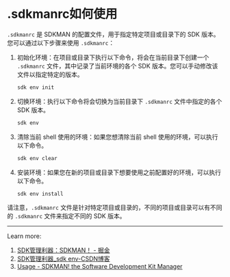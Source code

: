 # .sdkmanrc如何使用

`.sdkmanrc` 是 SDKMAN 的配置文件，用于指定特定项目或目录下的 SDK 版本。您可以通过以下步骤来使用 `.sdkmanrc`：

1. 初始化环境：在项目或目录下执行以下命令，将会在当前目录下创建一个 `.sdkmanrc` 文件，其中记录了当前环境的各个 SDK 版本。您可以手动修改该文件以指定特定的版本。

    ```bash
    sdk env init
    ```

2. 切换环境：执行以下命令将会切换为当前目录下 `.sdkmanrc` 文件中指定的各个 SDK 版本。

    ```bash
    sdk env
    ```

3. 清除当前 shell 使用的环境：如果您想清除当前 shell 使用的环境，可以执行以下命令。

    ```bash
    sdk env clear
    ```

4. 安装环境：如果您在新的项目或目录下想要使用之前配置好的环境，可以执行以下命令。

    ```bash
    sdk env install
    ```

请注意，`.sdkmanrc` 文件是针对特定项目或目录的，不同的项目或目录可以有不同的 `.sdkmanrc` 文件来指定不同的 SDK 版本。

---
Learn more:

1. [SDK管理利器：SDKMAN！ - 掘金](https://juejin.cn/post/7044711294984781838)
2. [SDK管理利器_sdk env-CSDN博客](https://blog.csdn.net/qq_19693295/article/details/122100555)
3. [Usage - SDKMAN! the Software Development Kit Manager](https://sdkman.io/usage)
